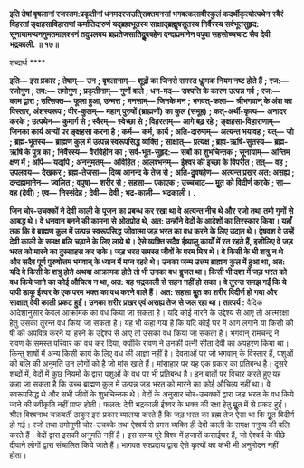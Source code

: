 **इति तेषां वृषलानां रजस्तम:प्रकृतीनां धनमदरजउति्सक्तमनसां भगवत्कलावीरकुलं कदर्थीकृत्योत्पथेन** **स्वैरं विहरतां ङ्क्षहसाविहाराणां कर्मातिदारुणं यद्ब्रह्मभूतस्य साक्षाद्ब्रह्मॢषसुतस्य निर्वैरस्य सर्वभूतसुहृद:** **सूनायामप्यननुमतमालश्भनं तदुपलवय ब्रह्मतेजसातिदुॢवषहेण दन्दह्यमानेन वपुषा सहसोच्चचाट सैव** **देवी भद्रकाली. ॥ १७॥** 

शब्दार्थ **** 

**इति—** **इस प्रकार** **; तेषाम्—** **उन** **; वृषलानाम्—** **शूद्रों का जिनसे समस्त धाॢमक नियम नष्ट होते हैं** **; रज:—** **रजोगुण** **; तम:—** **तमोगुण** **; प्रकृतीनाम्—** **गुणों वाले** **; धन-मद—** **सश्पत्ति के कारण उत्पन्न गर्व** **; रज:—** **काम द्वारा** **; उत्सिक्त—** **फूला हुआ, उन्मत्त** **;** **मनसाम्—** **जिनके मन** **; भगवत्-कला—** **श्रीभगवान् के अंश का विस्तार, अंशस्वरूप** **; वीर-कुलम्—** **महान् पुरुषों (ब्राह्मणों)** **का कुल (समूह)** **; कत्-अर्थी-कृत्य—** **अनादर करके** **; उत्पथेन—** **कुमार्ग से** **; स्वैरम्—** **स्वेच्छा से** **; विहरताम्—** **आगे बढ़ रहे** **;** **ङ्क्षहसा-विहाराणाम्—** **जिनका कार्य अन्यों पर ङ्क्षहसा करना है** **; कर्म—** **कर्म, कार्य** **; अति-दारुणम्—** **अत्यन्त भयावह** **; यत्—** **जो** **;** **ब्रह्म-भूतस्य—** **ब्राह्मण कुल में उत्पन्न स्वरूपसिद्ध व्यक्ति** **; साक्षात्—** **प्रत्यक्ष** **; ब्रह्म-ऋषि-सुतस्य—** **ब्रह्म-ऋषि के पुत्र का** **;** **निर्वैरस्य—** **वैरविहीन का** **; सर्व-भूत-सुहृद:—** **सबों का शुभचिन्तक** **; सूनायाम्—** **अन्तिम क्षण में** **; अपि—** **यद्यपि** **; अननुमतम्—** **अविहित** **; आलश्भनम्—** **ईश्वर की इच्छा के विपरीत** **; तत्—** **वह** **; उपलवय—** **देखकर** **; ब्रह्म-तेजसा—** **दिव्य आनन्द के तेज से** **;** **अति-दुॢवषहेण—** **अत्यन्त प्रखर अत: असह्य** **; दन्दह्यमानेन—** **ज्वलित** **; वपुषा—** **शरीर से** **; सहसा—** **एकाएक** **; उच्चचाट—** **मूॢत** **को विदीर्ण करके** **; सा—** **वह (देवी)** **; एव—** **निस्संदेह** **; देवी—** **देवी** **; भद्र-काली—** **भद्रकाली।** **.** 

**जिन चोर-उचक्कों ने देवी काली के पूजन का प्रबन्ध कर रखा था वे अत्यन्त नीच थे और** **रजो तथा तमो गुणों से आबद्ध थे। वे धनवान बनने की कामना से ओतप्रोत थे, अत: उन्होंने** **वेदों के आदेशों का तिरस्कार किया। यहाँ तक कि वे ब्राह्मण कुल में उत्पन्न स्वरूपसिद्ध** **जीवात्मा जड़ भरत का वध करने के लिए उद्यत थे। द्वेषवश वे उन्हें देवी काली के समक्ष बलि** **चढ़ाने के लिए लाये थे। ऐसे व्यक्ति सदैव ईष्र्यालु कार्यों में रत रहते हैं, इसीलिए वे जड़ भरत** **को मारने का दुस्साहस कर सके। जड़ भरत समस्त जीवों के परम मित्र थे। वे किसी के भी शत्रु** **न थे और सदैव  पूर्ण पुरुषोत्तम भगवान् के ध्यान में मग्न रहते थे। उनका जन्म उत्तम ब्राह्मण** **कुल में हुआ था, अत: यदि वे किसी के शत्रु होते अथवा आक्रामक होते तो भी उनका वध** **वॢजत था। किसी भी दशा में जड़ भरत को वध किये जाने का कोई औचित्य न था, अत: यह** **भद्रकाली से सहन नहीं हो सका। वे तुरन्त समझ गईं कि ये पापी डाकू ईश्वर के एक परम भक्त** **का वध करने वाले हैं। अत: सहसा मूॢत का शरीर विदीर्ण हो गया और साक्षात् देवी काली** **प्रकट हुईं। उनका शरीर प्रखर एवं असह्य तेज से जल रहा था।** **तात्पर्य :** वैदिक आदेशानुसार केवल आक्रामक का वध किया जा सकता है। यदि कोई मारने के उद्देश्य से आए तो आत्मरक्षा हेतु उसका तुरन्त वध किया जा सकता है। यह भी कहा गया है कि यदि कोई घर में आग लगाने या किसी की षी को अपवित्र करने या हरने के उद्देश्य से आए तो उसका वध किया जा सकता है। भगवान् रामचन्द्र ने रावण के समस्त परिवार का वध कर दिया, क्योंकि रावण ने उनकी पत्नी सीता देवी का अपहरण किया था। किन्तु शाषों में अन्य किसी कार्य के लिए वध की आज्ञा नहीं है। देवताओं पर जो भगवान् के विस्तार हैं, पशुओं की बलि की अनुमति उन लोगों को है जो मांस खाते हैं। मांसाहार पर यह एक प्रकार का प्रतिबन्ध है। दूसरे शब्दों में, वेदों में कुछ नियमों के द्वारा पशुओं के वध पर भी प्रतिबन्ध है। इन बातों पर विचार करते हुए यह कहा जा सकता है कि उच्च ब्राह्मण कुल में उत्पन्न जड़ भरत को मारने का कोई औचित्य नहीं था। वे स्वरूपसिद्ध थे और सभी जीवों के शुभचिन्तक थे। वेदों के अनुसार चोर-उचक्कों द्वारा जड़ भरत के वध किये जाने की स्वीकृति नहीं प्राप्त होती। फलत: देवी भद्रकाली ईश्वर के भक्त की रक्षा हेतु मूॢत में से प्रकट हुईं। श्रील विश्वनाथ चक्रवर्ती ठाकुर इस प्रकार व्यालया करते हैं कि जड़ भरत का ब्रह्म तेज ऐसा था कि मूॢत विदीर्ण हो गई। रजो तथा तमोगुणी चोर-उचक्के तथा ऐश्वर्य से प्रमत्त व्यक्ति ही देवी काली के समक्ष मनुष्य की बलि करते हैं। वेदों द्वारा इसकी अनुमति नहीं है। इस समय पूरे विश्व में हजारों कसाईघर हैं, जो ऐश्वर्य के पीछे दीवाने लोगों द्वारा संचालित किये जाते हैं। भागवत सश्प्रदाय द्वारा ऐसे कृत्यों का कभी भी अनुमोदन नहीं होता।  